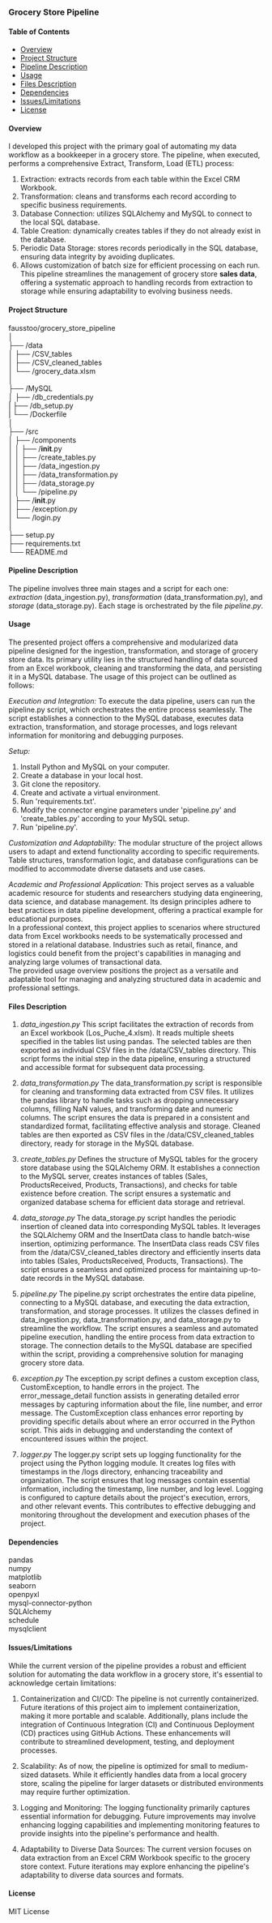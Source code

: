 ### Grocery Store Pipeline

#### Table of Contents
- [Overview](#Overview)
- [Project Structure](#Project-Structure)
- [Pipeline Description](#Pipeline-Description)
- [Usage](#Usage)
- [Files Description](#Files-Description)
- [Dependencies](#Dependencies)
- [Issues/Limitations](#Issues-Limitations)
- [License](#License)


#### **Overview**
I developed this project with the primary goal of automating my data workflow as a bookkeeper in a grocery store. The pipeline, when executed, performs a comprehensive Extract, Transform, Load (ETL) process:
1. Extraction: extracts records from each table within the Excel CRM Workbook.
2. Transformation: cleans and transforms each record according to specific business requirements.
3. Database Connection: utilizes SQLAlchemy and MySQL to connect to the local SQL database.
4. Table Creation: dynamically creates tables if they do not already exist in the database.
5. Periodic Data Storage: stores records periodically in the SQL database, ensuring data integrity by avoiding duplicates.
6. Allows customization of batch size for efficient processing on each run.
This pipeline streamlines the management of grocery store **sales data**, offering a systematic approach to handling records from extraction to storage while ensuring adaptability to evolving business needs.
 

#### **Project Structure** 
fausstoo/grocery_store_pipeline \
│ \
├── /data \
│   ├── /CSV_tables \
│   ├── /CSV_cleaned_tables \
│   └── /grocery_data.xlsm \
│ \
├── /MySQL \
│   ├── /db_credentials.py \
|   ├── /db_setup.py \
|   └── /Dockerfile \
│ \
├── /src \
│   ├── /components \
│   │   ├── /__init__.py \
│   │   ├── /create_tables.py \
│   │   ├── /data_ingestion.py \
│   │   ├── /data_transformation.py \
│   │   ├── /data_storage.py \
│   │   └── /pipeline.py \
│   ├── /__init__.py \
│   ├── /exception.py \
│   └── /login.py \
│ \
├── setup.py \
├── requirements.txt \
└── README.md 

#### **Pipeline Description** 
The pipeline involves three main stages and a script for each one: *extraction* (data_ingestion.py), *transformation* (data_transformation.py), and *storage* (data_storage.py). Each stage is orchestrated by the file *pipeline.py*.


#### **Usage** 
The presented project offers a comprehensive and modularized data pipeline designed for the ingestion, transformation, and storage of grocery store data. Its primary utility lies in the structured handling of data sourced from an Excel workbook, cleaning and transforming the data, and persisting it in a MySQL database. The usage of this project can be outlined as follows:

*Execution and Integration:*
To execute the data pipeline, users can run the pipeline.py script, which orchestrates the entire process seamlessly. The script establishes a connection to the MySQL database, executes data extraction, transformation, and storage processes, and logs relevant information for monitoring and debugging purposes.

*Setup:*
1. Install Python and MySQL on your computer.
2. Create a database in your local host.
3. Git clone the repository.
4. Create and activate a virtual environment.
5. Run 'requirements.txt'.
6. Modify the connector engine parameters under 'pipeline.py' and 'create_tables.py' according to your MySQL setup.
7. Run 'pipeline.py'.

*Customization and Adaptability:*
The modular structure of the project allows users to adapt and extend functionality according to specific requirements. Table structures, transformation logic, and database configurations can be modified to accommodate diverse datasets and use cases.

*Academic and Professional Application:*
This project serves as a valuable academic resource for students and researchers studying data engineering, data science, and database management. Its design principles adhere to best practices in data pipeline development, offering a practical example for educational purposes. \
In a professional context, this project applies to scenarios where structured data from Excel workbooks needs to be systematically processed and stored in a relational database. Industries such as retail, finance, and logistics could benefit from the project's capabilities in managing and analyzing large volumes of transactional data. \
The provided usage overview positions the project as a versatile and adaptable tool for managing and analyzing structured data in academic and professional settings.


#### **Files Description** 
1. *data_ingestion.py*
This script facilitates the extraction of records from an Excel workbook (Los_Puche_4.xlsm). It reads multiple sheets specified in the tables list using pandas. The selected tables are then exported as individual CSV files in the /data/CSV_tables directory. This script forms the initial step in the data pipeline, ensuring a structured and accessible format for subsequent data processing.

2. *data_transformation.py*
The data_transformation.py script is responsible for cleaning and transforming data extracted from CSV files. It utilizes the pandas library to handle tasks such as dropping unnecessary columns, filling NaN values, and transforming date and numeric columns. The script ensures the data is prepared in a consistent and standardized format, facilitating effective analysis and storage. Cleaned tables are then exported as CSV files in the /data/CSV_cleaned_tables directory, ready for storage in the MySQL database.

3. *create_tables.py*
Defines the structure of MySQL tables for the grocery store database using the SQLAlchemy ORM. It establishes a connection to the MySQL server, creates instances of tables (Sales, ProductsReceived, Products, Transactions), and checks for table existence before creation. The script ensures a systematic and organized database schema for efficient data storage and retrieval.

4. *data_storage.py*
The data_storage.py script handles the periodic insertion of cleaned data into corresponding MySQL tables. It leverages the SQLAlchemy ORM and the InsertData class to handle batch-wise insertion, optimizing performance. The InsertData class reads CSV files from the /data/CSV_cleaned_tables directory and efficiently inserts data into tables (Sales, ProductsReceived, Products, Transactions). The script ensures a seamless and optimized process for maintaining up-to-date records in the MySQL database.

5. *pipeline.py*
The pipeline.py script orchestrates the entire data pipeline, connecting to a MySQL database, and executing the data extraction, transformation, and storage processes. It utilizes the classes defined in data_ingestion.py, data_transformation.py, and data_storage.py to streamline the workflow. The script ensures a seamless and automated pipeline execution, handling the entire process from data extraction to storage. The connection details to the MySQL database are specified within the script, providing a comprehensive solution for managing grocery store data.

7. *exception.py*
The exception.py script defines a custom exception class, CustomException, to handle errors in the project. The error_message_detail function assists in generating detailed error messages by capturing information about the file, line number, and error message. The CustomException class enhances error reporting by providing specific details about where an error occurred in the Python script. This aids in debugging and understanding the context of encountered issues within the project.

8. *logger.py*
The logger.py script sets up logging functionality for the project using the Python logging module. It creates log files with timestamps in the /logs directory, enhancing traceability and organization. The script ensures that log messages contain essential information, including the timestamp, line number, and log level. Logging is configured to capture details about the project's execution, errors, and other relevant events. This contributes to effective debugging and monitoring throughout the development and execution phases of the project.


#### **Dependencies** 
pandas \
numpy \
matplotlib \
seaborn \
openpyxl \
mysql-connector-python \
SQLAlchemy \
schedule \
mysqlclient


#### **Issues/Limitations** 
While the current version of the pipeline provides a robust and efficient solution for automating the data workflow in a grocery store, it's essential to acknowledge certain limitations: 
1. Containerization and CI/CD:
The pipeline is not currently containerized. Future iterations of this project aim to implement containerization, making it more portable and scalable. Additionally, plans include the integration of Continuous Integration (CI) and Continuous Deployment (CD) practices using GitHub Actions. These enhancements will contribute to streamlined development, testing, and deployment processes.

2. Scalability:
As of now, the pipeline is optimized for small to medium-sized datasets. While it efficiently handles data from a local grocery store, scaling the pipeline for larger datasets or distributed environments may require further optimization.

3. Logging and Monitoring:
The logging functionality primarily captures essential information for debugging. Future improvements may involve enhancing logging capabilities and implementing monitoring features to provide insights into the pipeline's performance and health.

4. Adaptability to Diverse Data Sources:
The current version focuses on data extraction from an Excel CRM Workbook specific to the grocery store context. Future iterations may explore enhancing the pipeline's adaptability to diverse data sources and formats.


#### **License**
MIT License
